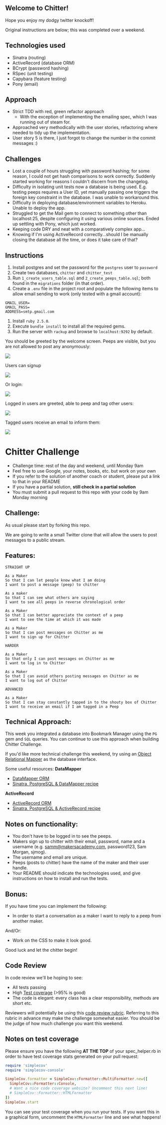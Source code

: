 Welcome to Chitter!
-------------

Hope you enjoy my dodgy twitter knockoff!

Original instructions are below; this was completed over a weekend.

Technologies used
-----------

- Sinatra (routing)
- ActiveRecord (database ORM)
- BCrypt (password hashing)
- RSpec (unit testing)
- Capybara (feature testing)
- Pony (email)

Approach
-----

- Strict TDD with red, green refactor approach
    - With the exception of implementing the emailing spec, which I was running out of steam for.
- Approached very methodically with the user stories, refactoring where needed to tidy up the implementation.
- User story 5 is there, I just forgot to change the number in the commit messages :)


Challenges
-----

- Lost a couple of hours struggling with password hashing; for some reason, I could not get hash comparisons to work correctly. Suddenly started working for reasons I couldn't discern from the changelog. 
- Difficulty in isolating unit tests now a database is being used. E.g. testing peeps requires a User ID, yet manually passing one triggers the foreign key constraint in the database. I was unable to workaround this.
- Difficulty in deploying database/environment variables to Heroku. Unable to deploy the app.
- Struggled to get the Mail gem to connect to something other than localhost:25, despite configuring it using various online sources. Ended up settling with Pony, which just worked.
- Keeping code DRY and neat with a comparatively complex app...
- Knowing if I'm using ActiveRecord correctly...should I be manually closing the database all the time, or does it take care of that? 

Instructions
----

1. Install postgres and set the password for the `postgres` user to `password`
1. Create two databases, `chitter` and `chitter_test`
1. Run `1_create_users_table.sql` and `2_create_peeps_table.sql`; both found in the `migrations` folder (in that order).
1. Create a `.env` file in the project root and populate the following items to allow email sending to work (only tested with a gmail account):
``` 
GMAIL_USER=
GMAIL_PASS=
ADDRESS=smtp.gmail.com
```
1. Install `ruby 2.5.0`.
1. Execute `bundle install` to install all the required gems. 
1. Run the server with `rackup` and browse to `localhost:9292` by default.

You should be greeted by the welcome screen. Peeps are visible, but you are not allowed to post any anonymously:

![](readme/welcome.png)

Users can signup

![](readme/signup.png)

Or login:

![](readme/login.png)

Logged in users are greeted, able to peep and tag other users:

![](readme/logged_in.png)

Tagged users receive an email to inform them:

![](readme/emailed.png)










Chitter Challenge
=================

* Challenge time: rest of the day and weekend, until Monday 9am
* Feel free to use Google, your notes, books, etc. but work on your own
* If you refer to the solution of another coach or student, please put a link to that in your README
* If you have a partial solution, **still check in a partial solution**
* You must submit a pull request to this repo with your code by 9am Monday morning

Challenge:
-------

As usual please start by forking this repo.

We are going to write a small Twitter clone that will allow the users to post messages to a public stream.

Features:
-------

```
STRAIGHT UP

As a Maker
So that I can let people know what I am doing  
I want to post a message (peep) to chitter

As a maker
So that I can see what others are saying  
I want to see all peeps in reverse chronological order

As a Maker
So that I can better appreciate the context of a peep
I want to see the time at which it was made

As a Maker
So that I can post messages on Chitter as me
I want to sign up for Chitter

HARDER

As a Maker
So that only I can post messages on Chitter as me
I want to log in to Chitter

As a Maker
So that I can avoid others posting messages on Chitter as me
I want to log out of Chitter

ADVANCED

As a Maker
So that I can stay constantly tapped in to the shouty box of Chitter
I want to receive an email if I am tagged in a Peep
```

Technical Approach:
-----

This week you integrated a database into Bookmark Manager using the `PG` gem and `SQL` queries. You can continue to use this approach when building Chitter Challenge.

If you'd like more technical challenge this weekend, try using an [Object Relational Mapper](https://en.wikipedia.org/wiki/Object-relational_mapping) as the database interface.

Some useful resources:
**DataMapper**
- [DataMapper ORM](https://datamapper.org/)
- [Sinatra, PostgreSQL & DataMapper recipe](http://recipes.sinatrarb.com/p/databases/postgresql-datamapper)

**ActiveRecord**
- [ActiveRecord ORM](https://guides.rubyonrails.org/active_record_basics.html)
- [Sinatra, PostgreSQL & ActiveRecord recipe](http://recipes.sinatrarb.com/p/databases/postgresql-activerecord?#article)


Notes on functionality:
------

* You don't have to be logged in to see the peeps.
* Makers sign up to chitter with their email, password, name and a username (e.g. samm@makersacademy.com, password123, Sam Morgan, sjmog).
* The username and email are unique.
* Peeps (posts to chitter) have the name of the maker and their user handle.
* Your README should indicate the technologies used, and give instructions on how to install and run the tests.

Bonus:
-----

If you have time you can implement the following:

* In order to start a conversation as a maker I want to reply to a peep from another maker.

And/Or:

* Work on the CSS to make it look good.

Good luck and let the chitter begin!

Code Review
-----------

In code review we'll be hoping to see:

* All tests passing
* High [Test coverage](https://github.com/makersacademy/course/blob/master/pills/test_coverage.md) (>95% is good)
* The code is elegant: every class has a clear responsibility, methods are short etc.

Reviewers will potentially be using this [code review rubric](docs/review.md).  Referring to this rubric in advance may make the challenge somewhat easier.  You should be the judge of how much challenge you want this weekend.

Notes on test coverage
----------------------

Please ensure you have the following **AT THE TOP** of your spec_helper.rb in order to have test coverage stats generated
on your pull request:

```ruby
require 'simplecov'
require 'simplecov-console'

SimpleCov.formatter = SimpleCov::Formatter::MultiFormatter.new([
  SimpleCov::Formatter::Console,
  # Want a nice code coverage website? Uncomment this next line!
  # SimpleCov::Formatter::HTMLFormatter
])
SimpleCov.start
```

You can see your test coverage when you run your tests. If you want this in a graphical form, uncomment the `HTMLFormatter` line and see what happens!

